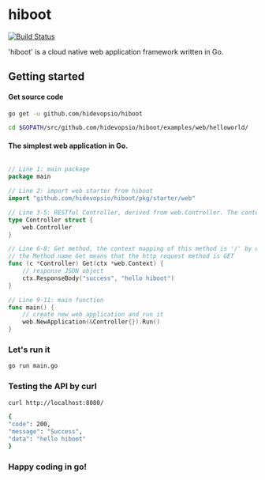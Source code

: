 # hiboot

[![Build Status](https://travis-ci.org/hidevopsio/hiboot.svg?branch=master)](https://travis-ci.org/hidevopsio/hiboot) 
 
'hiboot' is a cloud native web application framework written in Go. 

## Getting started

#### Get source code

```bash
go get -u github.com/hidevopsio/hiboot

cd $GOPATH/src/github.com/hidevopsio/hiboot/examples/web/helloworld/


```

#### The simplest web application in Go.


```go

// Line 1: main package
package main

// Line 2: import web starter from hiboot
import "github.com/hidevopsio/hiboot/pkg/starter/web"

// Line 3-5: RESTful Controller, derived from web.Controller. The context mapping of this controller is '/' by default
type Controller struct {
	web.Controller
}

// Line 6-8: Get method, the context mapping of this method is '/' by default
// the Method name Get means that the http request method is GET
func (c *Controller) Get(ctx *web.Context) {
	// response JSON object
	ctx.ResponseBody("success", "hello hiboot")
}

// Line 9-11: main function
func main() {
	// create new web application and run it
	web.NewApplication(&Controller{}).Run()
}

```

### Let's run it

```bash
go run main.go
```

### Testing the API by curl

```bash
curl http://localhost:8080/
```

```bash
{
"code": 200,
"message": "Success",
"data": "hello hiboot"
}
```

### Happy coding in go!


